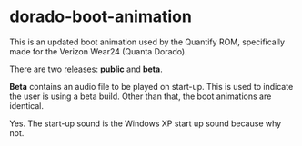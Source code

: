 # dorado-boot-animation

This is an updated boot animation used by the Quantify ROM, specifically made for the Verizon Wear24 (Quanta Dorado).

There are two [releases](https://github.com/quantify-nfc/dorado-boot-animation/releases): **public** and **beta**.

**Beta** contains an audio file to be played on start-up. This is used to indicate the user is using a beta build. Other than that, the boot animations are identical.

Yes. The start-up sound is the Windows XP start up sound because why not.
